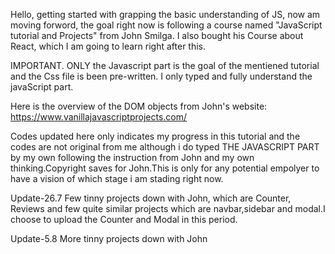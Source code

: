 Hello, getting started with grapping the basic understanding of JS, now  am moving forword, the goal right now is following 
a course named "JavaScript tutorial and Projects" from John Smilga. I also bought his Course about React, which I am going to learn right after this.

IMPORTANT. ONLY the Javascript part is the goal of the mentiened tutorial and the Css file is been pre-written. I only typed and fully understand the javaScript part.  

Here is the overview of the DOM objects from John's website: https://www.vanillajavascriptprojects.com/

Codes updated here only indicates my progress in this tutorial and the codes are not original from me although i do typed THE JAVASCRIPT PART by my own following the instruction from John and my own thinking.Copyright saves for John.This is only for any potential empolyer to have a vision of which stage i am stading right now.  

Update-26.7 
Few tinny projects down with John, which are Counter, Reviews and few quite similar projects which are navbar,sidebar and modal.I choose to upload the Counter and Modal in this period.

Update-5.8 
More tinny projects down with John
